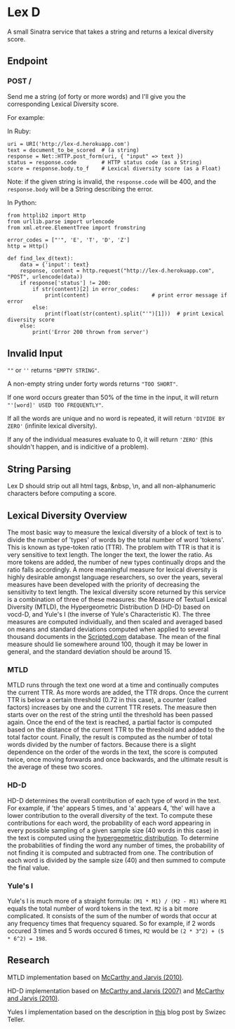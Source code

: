 # Lex D

A small Sinatra service that takes a string and returns a lexical diversity score.

## Endpoint

### POST /

Send me a string (of forty or more words) and I'll give you the corresponding Lexical Diversity score.

For example:

In Ruby:

    uri = URI('http://lex-d.herokuapp.com')
    text = document_to_be_scored  # (a string)
    response = Net::HTTP.post_form(uri, { "input" => text })
    status = response.code        # HTTP status code (as a String)
    score = response.body.to_f    # Lexical diversity score (as a Float)

Note: if the given string is invalid, the `response.code` will be 400, and the `response.body` will be a String describing the error.

In Python:

    from httplib2 import Http
    from urllib.parse import urlencode
    from xml.etree.ElementTree import fromstring

    error_codes = ["'", 'E', 'T', 'D', 'Z']
    http = Http()

    def find_lex_d(text):
        data = {'input': text}
        response, content = http.request("http://lex-d.herokuapp.com", "POST", urlencode(data))
        if response['status'] != 200:
            if str(content)[2] in error_codes:
                print(content)                    # print error message if error
            else:
                print(float(str(content).split("'")[1]))  # print Lexical diversity score
        else:
            print('Error 200 thrown from server')

## Invalid Input

`""` or `''` returns `"EMPTY STRING"`.

A non-empty string under forty words returns `"TOO SHORT"`.

If one word occurs greater than 50% of the time in the input, it will return `"'[word]' USED TOO FREQUENTLY"`.

If all the words are unique and no word is repeated, it will return `'DIVIDE BY ZERO'` (infinite lexical diversity).

If any of the individual measures evaluate to 0, it will return `'ZERO'` (this shouldn't happen, and is indicitive of a problem).

## String Parsing

Lex D should strip out all html tags, &nbsp, \n, and all non-alphanumeric characters before computing a score.

## Lexical Diversity Overview

The most basic way to measure the lexical diversity of a block of text is to divide the number of 'types' of words by the total number of word 'tokens'. This is known as type-token ratio (TTR). The problem with TTR is that it is very sensitive to text length. The longer the text, the lower the ratio. As more tokens are added, the number of new types continually drops and the ratio falls accordingly. A more meaningful measure for lexical diversity is highly desirable amongst language researchers, so over the years, several measures have been developed with the priority of decreasing the sensitivity to text length. The lexical diversity score returned by this service is a combination of three of these measures: the Measure of Textual Lexical Diversity (MTLD), the Hypergeometric Distribution D (HD-D) based on vocd-D, and Yule's I (the inverse of Yule's Characteristic K). The three measures are computed individually, and then scaled and averaged based on means and standard deviations computed when applied to several thousand documents in the [Scripted.com](http://www.scripted.com) database. The mean of the final measure should lie somewhere around 100, though it may be lower in general, and the standard deviation should be around 15.

### MTLD

MTLD runs through the text one word at a time and continually computes the current TTR. As more words are added, the TTR drops. Once the current TTR is below a certain threshold (0.72 in this case), a counter (called factors) increases by one and the current TTR resets. The measure then starts over on the rest of the string until the threshold has been passed again. Once the end of the text is reached, a partial factor is computed based on the distance of the current TTR to the threshold and added to the total factor count. Finally, the result is computed as the number of total words divided by the number of factors. Because there is a slight dependence on the order of the words in the text, the score is computed twice, once moving forwards and once backwards, and the ultimate result is the average of these two scores.

### HD-D

HD-D determines the overall contribution of each type of word in the text. For example, if 'the' appears 5 times, and 'a' appears 4, 'the' will have a lower contribution to the overall diversity of the text. To compute these contributions for each word, the probability of each word appearing in every possible sampling of a given sample size (40 words in this case) in the text is computed using the [hypergeometric distribution](http://en.wikipedia.org/wiki/Hypergeometric_distribution). To determine the probabilities of finding the word any number of times, the probability of not finding it is computed and subtracted from one. The contribution of each word is divided by the sample size (40) and then summed to compute the final value. 

### Yule's I

Yule's I is much more of a straight formula: `(M1 * M1) / (M2 - M1)` where `M1` equals the total number of word tokens in the text. `M2` is a bit more complicated. It consists of the sum of the number of words that occur at any frequency times that frequency squared. So for example, if 2 words occured 3 times and 5 words occured 6 times, `M2` would be `(2 * 3^2) + (5 * 6^2) = 198`.

## Research

MTLD implementation based on [McCarthy and Jarvis (2010)](http://link.springer.com/article/10.3758%2FBRM.42.2.381).

HD-D implementation based on [McCarthy and Jarvis (2007)](http://ltj.sagepub.com/content/24/4/459.short?patientinform-links=yes&legid=spltj;24/4/459) and [McCarthy and Jarvis (2010)](http://link.springer.com/article/10.3758%2FBRM.42.2.381).

Yules I implementation based on the description in [this](http://swizec.com/blog/measuring-vocabulary-richness-with-python/swizec/2528) blog post by Swizec Teller.
